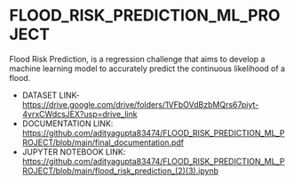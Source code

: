 # FLOOD_RISK_PREDICTION_ML_PROJECT
Flood Risk Prediction, is a regression challenge that aims to develop a machine learning model to accurately predict the continuous likelihood of a flood.
- DATASET LINK- https://drive.google.com/drive/folders/1VFbOVdBzbMQrs67piyt-4yrxCWdcsJEX?usp=drive_link
- DOCUMENTATION LINK: https://github.com/adityagupta83474/FLOOD_RISK_PREDICTION_ML_PROJECT/blob/main/final_documentation.pdf
- JUPYTER NOTEBOOK LINK: https://github.com/adityagupta83474/FLOOD_RISK_PREDICTION_ML_PROJECT/blob/main/flood_risk_prediction_(2)(3).ipynb
